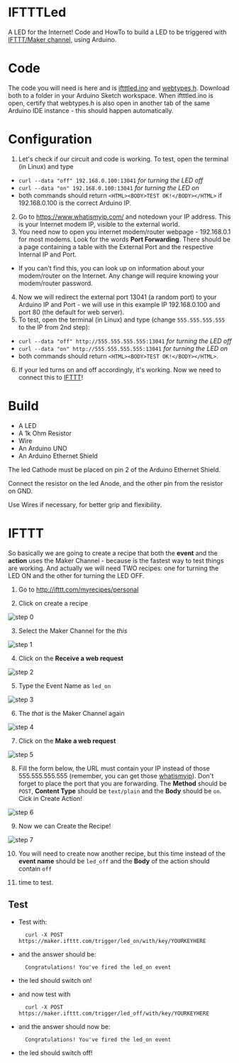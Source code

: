 # IFTTTLed
A LED for the Internet! Code and HowTo to build a LED to be
 triggered with [IFTTT/Maker channel](https://ifttt.com/maker), using Arduino.

# Code
The code you will need is here and is [iftttled.ino](https://raw.githubusercontent.com/ericoporto/IFTTTLed/master/iftttled.ino) and [webtypes.h](https://raw.githubusercontent.com/ericoporto/IFTTTLed/master/webtypes.h). Download both to a folder in your Arduino Sketch workspace. When iftttled.ino is open, certify that webtypes.h is also open in another tab of the same Arduino IDE instance - this should happen automatically.

# Configuration
1. Let's check if our circuit and code is working.
To test, open the terminal (in Linux) and type
* `curl --data "off" 192.168.0.100:13041` *for turning the LED off*
* `curl --data "on" 192.168.0.100:13041` *for turning the LED on*
* both commands should return `<HTML><BODY>TEST OK!</BODY></HTML>` if 192.168.0.100 is the correct Arduino IP.
2. Go to https://www.whatismyip.com/ and notedown your IP address.
This is your Internet modem IP, visible to the external world.
3. You need now to open you internet modem/router webpage -
 192.168.0.1 for most modems. Look for the words **Port
  Forwarding**. There should be a page containing a table with the
   External Port and the respective Internal IP and Port.
 * If you can't find this, you can look up on information about
 your modem/router on the Internet. Any change will require knowing
  your modem/router password.
4. Now we will redirect the external port 13041 (a random port) to
 your Arduino IP and Port - we will use in this example IP
  192.168.0.100 and port 80 (the default for web server).
5. To test, open the terminal (in Linux) and type
 (change `555.555.555.555` to the IP from 2nd step):
 * `curl --data "off" http://555.555.555.555:13041` *for turning the LED off*
 * `curl --data "on" http://555.555.555.555:13041` *for turning the LED on*
 * both commands should return `<HTML><BODY>TEST OK!</BODY></HTML>`.
6. If your led turns on and off accordingly, it's working.
Now we need to connect this to [IFTTT](https://ifttt.com/)!

# Build

* A LED
* A 1k Ohm Resistor
* Wire
* An Arduino UNO
* An Arduino Ethernet Shield

The led Cathode must be placed on pin 2 of the Arduino Ethernet Shield.

Connect the resistor on the led Anode, and the other pin from the resistor on GND.

Use Wires if necessary, for better grip and flexibility.

# IFTTT

So basically we are going to create a recipe that both the **event** and the
**action** uses the Maker Channel - because is the fastest way to test things are
working. And actually we will need TWO recipes: one for turning the LED ON and
the other for turning the LED OFF.

1. Go to http://ifttt.com/myrecipes/personal

2. Click on create a recipe

 ![step 0](https://raw.githubusercontent.com/ericoporto/IFTTTLed/master/img/step0.png)

3. Select the Maker Channel for the *this*

 ![step 1](https://raw.githubusercontent.com/ericoporto/IFTTTLed/master/img/step1.png)

4. Click on the **Receive a web request**

 ![step 2](https://raw.githubusercontent.com/ericoporto/IFTTTLed/master/img/step2.png)

5. Type the Event Name as `led_on`

 ![step 3](https://raw.githubusercontent.com/ericoporto/IFTTTLed/master/img/step3.png)

6. The *that* is the Maker Channel again

 ![step 4](https://raw.githubusercontent.com/ericoporto/IFTTTLed/master/img/step4.png)

7. Click on the **Make a web request**

 ![step 5](https://raw.githubusercontent.com/ericoporto/IFTTTLed/master/img/step5.png)

8. Fill the form below, the URL must contain your IP instead of those 555.555.555.555 (remember, you can get those [whatismyip](https://www.whatismyip.com/)). Don't forget to place the port that you are forwarding. The **Method** should be `POST`, **Content Type** should be `text/plain` and the **Body** should be `on`. Cick in Create Action!

 ![step 6](https://raw.githubusercontent.com/ericoporto/IFTTTLed/master/img/step6.png)

9. Now we can Create the Recipe!

 ![step 7](https://raw.githubusercontent.com/ericoporto/IFTTTLed/master/img/step7.png)

10. You will need to create now another recipe, but this time instead of the **event name** should be `led_off` and the **Body** of the action should contain `off`

11. time to test.

Test
----

* Test with:

        curl -X POST https://maker.ifttt.com/trigger/led_on/with/key/YOURKEYHERE

* and the answer should be:

        Congratulations! You've fired the led_on event

* the led should switch on!

* and now test with

        curl -X POST https://maker.ifttt.com/trigger/led_off/with/key/YOURKEYHERE

* and the answer should now be:

        Congratulations! You've fired the led_on event

* the led should switch off!
